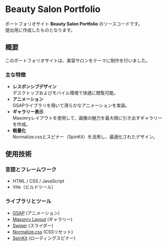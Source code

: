 # Beauty Salon Portfolio

ポートフォリオサイト **Beauty Salon Portfolio** のソースコードです。  
提出用に作成したものとなります。

## 概要

このポートフォリオサイトは、美容サロンをテーマに制作を行いました。  

### 主な特徴
- **レスポンシブデザイン**  
  デスクトップおよびモバイル環境で快適に閲覧可能。
- **アニメーション**  
  GSAPライブラリを用いて滑らかなアニメーションを実装。
- **ギャラリー表示**  
  Masonryレイアウトを使用して、画像の魅力を最大限に引き出すギャラリーを作成。
- **軽量化**  
  Normalize.cssとスピナー（SpinKit）を活用し、最適化されたデザイン。

## 使用技術

### 言語とフレームワーク
- HTML / CSS / JavaScript
- Vite（ビルドツール）

### ライブラリとツール
- [GSAP](https://greensock.com/gsap/) (アニメーション)
- [Masonry Layout](https://masonry.desandro.com/) (ギャラリー)
- [Swiper](https://swiperjs.com/) (スライダー)
- [Normalize.css](https://necolas.github.io/normalize.css/) (CSSリセット)
- [SpinKit](https://tobiasahlin.com/spinkit/) (ローディングスピナー)

